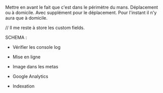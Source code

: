


Mettre en avant le fait que c'est dans le périmètre du mans.
Déplacement ou à domicile. Avec supplément pour le déplacement. Pour l'instant il n'y aura que à domicile.

// Il me reste à store les custom fields.




SCHEMA :



- Vérifier les console log

- Mise en ligne

- Image dans les metas

- Google Analytics

- Indexation
